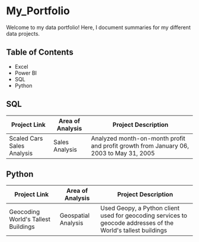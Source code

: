 # My_Portfolio
Welcome to my data portfolio! Here, I document summaries for my different data projects.

## Table of Contents
   * Excel
   * Power BI
   * SQL
   * Python

## SQL

| Project Link | Area of Analysis | Project Description
| --- | --- | ---|
| Scaled Cars Sales Analysis | Sales Analysis | Analyzed month-on-month profit and profit growth from January 06, 2003 to May 31, 2005 |

## Python

| Project Link | Area of Analysis | Project Description
| --- | --- | ---|
| Geocoding World's Tallest Buildings | Geospatial Analysis | Used Geopy, a Python client used for geocoding services to geocode addresses of the World's tallest buildings
